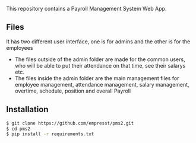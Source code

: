 This repository contains a Payroll Management System Web App.

## Files
It has two different user interface, one is for admins and the other is for the employees
- The files outside of the admin folder are made for the common users, who will be able to put their attendance on that time, see their salarys etc.
- The files inside the admin folder are the main management files for employee management, attendance management, salary management, overtime, schedule, position and overall Payroll

## Installation
```bash
$ git clone https://github.com/empresst/pms2.git
$ cd pms2
$ pip install -r requirements.txt
```
